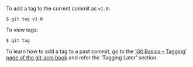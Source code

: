 To add a tag to the current commit as `v1.0`:

```{.no-line-numbers}
$ git tag v1.0
```

To view tags:
```{.no-line-numbers}
$ git tag
```

To learn how to add a tag to a past commit, go to the [‘Git Basics – Tagging’ page of the git-scm book](https://git-scm.com/book/en/v2/Git-Basics-Tagging) and refer the ‘Tagging Later’ section.
